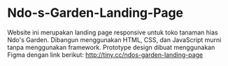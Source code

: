 # Ndo-s-Garden-Landing-Page
Website ini merupakan landing page responsive untuk toko tanaman hias Ndo's Garden. Dibangun menggunakan HTML, CSS, dan JavaScript murni tanpa menggunakan framework. Prototype design dibuat menggunakan Figma dengan link berikut: http://tiny.cc/ndos-garden-landing-page
